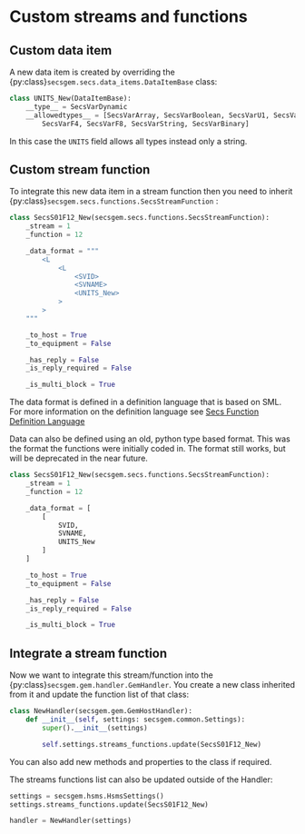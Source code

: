 # Custom streams and functions

## Custom data item

A new data item is created by overriding the {py:class}`secsgem.secs.data_items.DataItemBase` class:

```python
class UNITS_New(DataItemBase):
    __type__ = SecsVarDynamic
    __allowedtypes__ = [SecsVarArray, SecsVarBoolean, SecsVarU1, SecsVarU2, SecsVarU4, SecsVarU8, SecsVarI1, SecsVarI2, SecsVarI4, SecsVarI8, \
        SecsVarF4, SecsVarF8, SecsVarString, SecsVarBinary]
```

In this case the `UNITS` field allows all types instead only a string.

## Custom stream function

To integrate this new data item in a stream function then you need to inherit {py:class}`secsgem.secs.functions.SecsStreamFunction` :

```python
class SecsS01F12_New(secsgem.secs.functions.SecsStreamFunction):
    _stream = 1
    _function = 12

    _data_format = """
        <L
            <L
                <SVID>
                <SVNAME>
                <UNITS_New>
            >
        >
    """

    _to_host = True
    _to_equipment = False

    _has_reply = False
    _is_reply_required = False

    _is_multi_block = True
```

The data format is defined in a definition language that is based on SML.
For more information on the definition language see [Secs Function Definition Language](sfdl.md)

Data can also be defined using an old, python type based format.
This was the format the functions were initially coded in.
The format still works, but will be deprecated in the near future.

```python
class SecsS01F12_New(secsgem.secs.functions.SecsStreamFunction):
    _stream = 1
    _function = 12

    _data_format = [
        [
            SVID,
            SVNAME,
            UNITS_New
        ]
    ]

    _to_host = True
    _to_equipment = False

    _has_reply = False
    _is_reply_required = False

    _is_multi_block = True
```

## Integrate a stream function

Now we want to integrate this stream/function into the {py:class}`secsgem.gem.handler.GemHandler`.
You create a new class inherited from it and update the function list of that class:

```python
class NewHandler(secsgem.gem.GemHostHandler):
    def __init__(self, settings: secsgem.common.Settings):
        super().__init__(settings)

        self.settings.streams_functions.update(SecsS01F12_New)
```

You can also add new methods and properties to the class if required.

The streams functions list can also be updated outside of the Handler:

```python
settings = secsgem.hsms.HsmsSettings()
settings.streams_functions.update(SecsS01F12_New)

handler = NewHandler(settings)
```
